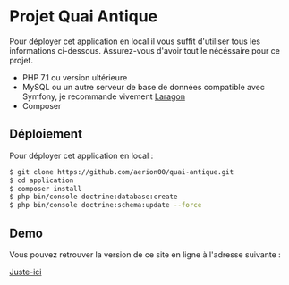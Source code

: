 
# Projet Quai Antique

Pour déployer cet application en local il vous suffit d'utiliser tous les informations ci-dessous.
Assurez-vous d'avoir tout le nécéssaire pour ce projet.
- PHP 7.1 ou version ultérieure
- MySQL ou un autre serveur de base de données compatible avec Symfony, je recommande vivement [Laragon](https://laragon.org/)
- Composer



## Déploiement

Pour déployer cet application en local :

```bash
$ git clone https://github.com/aerion00/quai-antique.git
$ cd application
$ composer install
$ php bin/console doctrine:database:create
$ php bin/console doctrine:schema:update --force
```


## Demo

Vous pouvez retrouver la version de ce site en ligne à l'adresse suivante :

[Juste-ici](http://s952347477.onlinehome.fr/)
